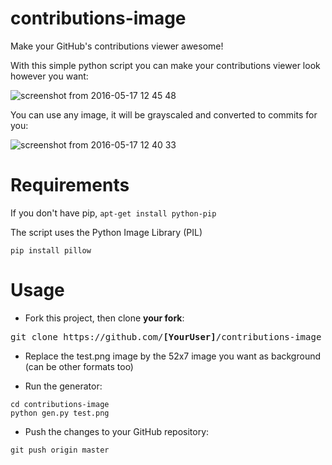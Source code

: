 # contributions-image
Make your GitHub's contributions viewer awesome!

With this simple python script you can make your contributions viewer look however you want:

![screenshot from 2016-05-17 12 45 48](https://cloud.githubusercontent.com/assets/4309591/15320281/f072da5c-1c2f-11e6-93a6-fc166cdef513.png)

You can use any image, it will be grayscaled and converted to commits for you:

![screenshot from 2016-05-17 12 40 33](https://cloud.githubusercontent.com/assets/4309591/15320322/2a2834cc-1c30-11e6-8cc3-dbacc9451757.png)

# Requirements

If you don't have pip, `apt-get install python-pip`

The script uses the Python Image Library (PIL)
```
pip install pillow
```

# Usage

* Fork this project, then clone **your fork**:
<pre>
git clone https://github.com/<b>[YourUser]</b>/contributions-image
</pre>

* Replace the test.png image by the 52x7 image you want as background (can be other formats too)

* Run the generator:

```
cd contributions-image
python gen.py test.png
```
* Push the changes to your GitHub repository:
```
git push origin master
```
